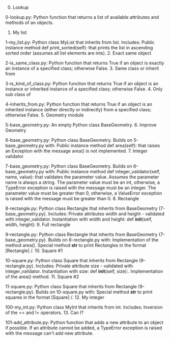 0. Lookup

0-lookup.py: Python function that returns a list of available attributes and methods of an objects.
1. My list

1-my_list.py: Python class MyList that inherits from list. Includes:
Public instance method def print_sorted(self): that prints the list in ascending sorted order (assumes all list elements are ints).
2. Exact same object

2-is_same_class.py: Python function that returns True if an object is exactly an instance of a specified class; otherwise False.
3. Same class or inherit from

3-is_kind_of_class.py: Python function that returns True if an object is an instance or inherited instance of a specified class; otherwise False.
4. Only sub class of

4-inherits_from.py: Python function that returns True if an object is an inherited instance (either directly or indirectly) from a specified class; otherwise False.
5. Geometry module

5-base_geometry.py: An empty Python class BaseGeometry.
6. Improve Geometry

6-base_geometry.py: Python class BaseGeometry. Builds on 5-base_geometry.py with:
Public instance method def area(self): that raises an Exception with the message area() is not implemented.
7. Integer validator

7-base_geometry.py: Python class BaseGeometry. Builds on 6-base_geometry.py with:
Public instance method def integer_validator(self, name, value): that validates the parameter value.
Assumes the parameter name is always a string.
The parameter value must be an int, otherwise, a TypeError exception is raised with the message <name> must be an integer.
The parameter value must be greater than 0, otherwise, a ValueError exception is raised with the message <value> must be greater than 0.
8. Rectangle

8-rectangle.py: Python class Rectangle that inherits from BaseGeometry (7-base_geometry.py). Includes:
Private attributes width and height - validated with integer_validator.
Instantiation with width and height: def __init__(self, width, height):
9. Full rectangle

9-rectangle.py: Python class Rectangle that inherits from BaseGeometry (7-base_geometry.py). Builds on 8-rectangle.py with:
Implementation of the method area().
Special method __str__ to print Rectangles in the format [Rectangle] <width>/<height>.
10. Square #1

10-square.py: Python class Square that inherits from Rectangle (9-rectangle.py). Includes:
Private attribute size - validated with integer_validator.
Instantiation with size: def __init__(self, size):.
Implementation of the area() method.
11. Square #2

11-square.py: Python class Square that inherits from Rectangle (9-rectangle.py). Builds on 10-square.py with:
Special method __str__ to print squares in the format [Square] <width>/<height>.
12. My integer

100-my_int.py: Python class MyInt that inherits from int. Includes:
Inversion of the == and != operators.
13. Can I?

101-add_attribute.py: Python function that adds a new attribute to an object if possible.
If an attribute cannot be added, a TypeError exception is raised with the message can't add new attribute.
